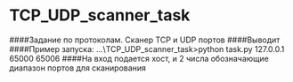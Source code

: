 # TCP_UDP_scanner_task
####Задание по протоколам. Сканер TCP и UDP портов
####Выводит 
####Пример запуска:
...\TCP_UDP_scanner_task>python task.py 127.0.0.1 65000 65006
####На вход подается хост, и 2 числа обозначающие диапазон портов для сканирования